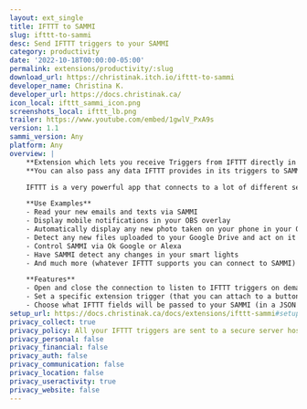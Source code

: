 ```yaml
---
layout: ext_single
title: IFTTT to SAMMI
slug: ifttt-to-sammi
desc: Send IFTTT triggers to your SAMMI
category: productivity
date: '2022-10-18T00:00:00-05:00'
permalink: extensions/productivity/:slug
download_url: https://christinak.itch.io/ifttt-to-sammi
developer_name: Christina K.
developer_url: https://docs.christinak.ca/
icon_local: ifttt_sammi_icon.png
screenshots_local: ifttt_lb.png
trailer: https://www.youtube.com/embed/1gwlV_PxA9s
version: 1.1
sammi_version: Any
platform: Any
overview: |
    **Extension which lets you receive Triggers from IFTTT directly in your SAMMI.**\
    **You can also pass any data IFTTT provides in its triggers to SAMMI.**

    IFTTT is a very powerful app that connects to a lot of different services, such as your phone apps, smart devices, email, social media etc. Full list can be found at [https://ifttt.com/services](https://ifttt.com/services). You can create 5 applets for free.

    **Use Examples** 
    - Read your new emails and texts via SAMMI
    - Display mobile notifications in your OBS overlay
    - Automatically display any new photo taken on your phone in your OBS
    - Detect any new files uploaded to your Google Drive and act on it (for example refresh your OBS overlay)
    - Control SAMMI via Ok Google or Alexa
    - Have SAMMI detect any changes in your smart lights 
    - And much more (whatever IFTTT supports you can connect to SAMMI)! 

    **Features**
    - Open and close the connection to listen to IFTTT triggers on demand
    - Set a specific extension trigger (that you can attach to a button in your SAMMI) for each IFTTT applet
    - Choose what IFTTT fields will be passed to your SAMMI (in a JSON formatted string - examples provided)
setup_url: https://docs.christinak.ca/docs/extensions/ifttt-sammi#setup
privacy_collect: true
privacy_policy: All your IFTTT triggers are sent to a secure server hosted with DigitalOcean that relays them to your SAMMI. The server logs all webhook activity by your unique Itch Key identifier that cannot be linked back to a specific user (unless you willingly share it if you need me to troubleshoot it for you). It logs a timestamp and whether it was successfully received. It does NOT log any personal information or the content of your IFTTT triggers. 
privacy_personal: false
privacy_financial: false
privacy_auth: false
privacy_communication: false
privacy_location: false
privacy_useractivity: true
privacy_website: false
---
```

